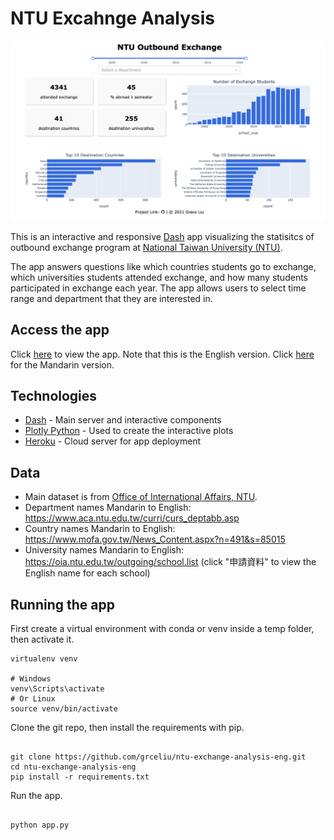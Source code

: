 # NTU Excahnge Analysis
[![screenshot](screenshot/app.png)](http://ec2-54-153-123-226.us-west-1.compute.amazonaws.com:8888)

This is an interactive and responsive [Dash](https://plotly.com/dash/) app visualizing the statisitcs of outbound exchange program at [National Taiwan University (NTU)](https://www.ntu.edu.tw/index.html).

The app answers questions like which countries students go to exchange, which universities students attended exchange, and how many students participated in exchange each year. The app allows users to select time range and department that they are interested in.

## Access the app
Click [here](http://ec2-13-52-247-219.us-west-1.compute.amazonaws.com:8888) to view the app. Note that this is the English version. Click [here](https://ntu-exchange-analysis.herokuapp.com) for the Mandarin version.

## Technologies
- [Dash](https://plotly.com/dash/) - Main server and interactive components
- [Plotly Python](https://plot.ly/python/) - Used to create the interactive plots
- [Heroku](https://heroku.com) - Cloud server for app deployment

## Data
- Main dataset is from [Office of International Affairs, NTU](https://oia.ntu.edu.tw/students/outgoing.students.experience.do/).
- Department names Mandarin to English: https://www.aca.ntu.edu.tw/curri/curs_deptabb.asp
- Country names Mandarin to English: https://www.mofa.gov.tw/News_Content.aspx?n=491&s=85015
- University names Mandarin to English: https://oia.ntu.edu.tw/outgoing/school.list (click "申請資料" to view the English name for each school)

## Running the app

First create a virtual environment with conda or venv inside a temp folder, then activate it.

```
virtualenv venv

# Windows
venv\Scripts\activate
# Or Linux
source venv/bin/activate

```

Clone the git repo, then install the requirements with pip.

```

git clone https://github.com/grceliu/ntu-exchange-analysis-eng.git
cd ntu-exchange-analysis-eng
pip install -r requirements.txt

```

Run the app.

```

python app.py

```
